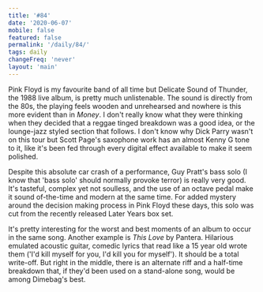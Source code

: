```yaml
---
title: '#84'
date: '2020-06-07'
mobile: false
featured: false
permalink: '/daily/84/'
tags: daily
changeFreq: 'never'
layout: 'main'
---
```


Pink Floyd is my favourite band of all time but Delicate Sound of Thunder, the 1988 live album, is pretty much unlistenable. The sound is directly from the 80s, the playing feels wooden and unrehearsed and nowhere is this more evident than in _Money_. I don't really know what they were thinking when they decided that a reggae tinged breakdown was a good idea, or the lounge-jazz styled section that follows. I don't know why Dick Parry wasn't on this tour but Scott Page's saxophone work has an almost Kenny G tone to it, like it's been fed through every digital effect available to make it seem polished.

Despite this absolute car crash of a performance, Guy Pratt's bass solo (I know that 'bass solo' should normally provoke terror) is really very good. It's tasteful, complex yet not soulless, and the use of an octave pedal make it sound of-the-time and modern at the same time. For added mystery around the decision making process in Pink Floyd these days, this solo was cut from the recently released Later Years box set.

It's pretty interesting for the worst and best moments of an album to occur in the same song. Another example is _This Love_ by Pantera. Hilarious emulated acoustic guitar, comedic lyrics that read like a 15 year old wrote them ('I'd kill myself for you, I'd kill you for myself'). It should be a total write-off. But right in the middle, there is an alternate riff and a half-time breakdown that, if they'd been used on a stand-alone song, would be among Dimebag's best.
